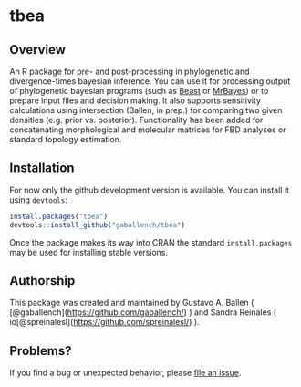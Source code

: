 
<!-- README.md is generated from README.Rmd. Please edit that file -->

# tbea

## Overview

An R package for pre- and post-processing in phylogenetic and
divergence-times bayesian inference. You can use it for processing
output of phylogenetic bayesian programs (such as
[Beast](https://www.beast2.org/) or
[MrBayes](http://nbisweden.github.io/MrBayes/index.html)) or to prepare
input files and decision making. It also supports sensitivity
calculations using intersection (Ballen, in prep.) for comparing two
given densities (e.g. prior vs. posterior). Functionality has been added
for concatenating morphological and molecular matrices for FBD analyses
or standard topology estimation.

## Installation

For now only the github development version is available. You can
install it using `devtools`:

``` r
install.packages("tbea")
devtools::install_github("gaballench/tbea")
```

Once the package makes its way into CRAN the standard `install.packages`
may be used for installing stable versions.

## Authorship

This package was created and maintained by Gustavo A. Ballen (
\[@gaballench\](<https://github.com/gaballench/>) ) and Sandra Reinales
( io\[@spreinalesl\](<https://github.com/spreinalesl/>) ).

## Problems?

If you find a bug or unexpected behavior, please [file an
issue](https://github.com/gaballench/tbea/issues).
